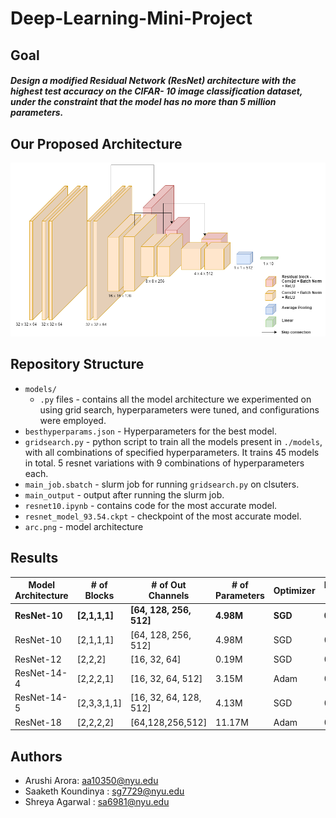 # Deep-Learning-Mini-Project


## Goal

##### Design a modified Residual Network (ResNet) architecture with the highest test accuracy on the CIFAR- 10 image classification dataset, under the constraint that the model has no more than 5 million parameters.

## Our Proposed Architecture

![Alt text](arch.png)

## Repository Structure

- `models/` 
  - `.py` files - contains all the model architecture we experimented on using grid search, hyperparameters were tuned, and configurations were employed.
- `besthyperparams.json` - Hyperparameters for the best model.
- `gridsearch.py` - python script to train all the models present in `./models`, with all combinations of specified hyperparameters. It trains 45 models in total. 5 resnet variations with 9 combinations of hyperparameters each.
- `main_job.sbatch` - slurm job for running `gridsearch.py` on clsuters.
- `main_output` - output after running the slurm job.
- `resnet10.ipynb` - contains code for the most accurate model. 
- `resnet_model_93.54.ckpt` - checkpoint of the most accurate model. 
- `arc.png` - model architecture

## Results

| Model Architecture  | # of Blocks | # of Out Channels | # of Parameters | Optimizer | Learning Rate | Scheduler | Test Accuracy |
| ------------- | ------------- | ------------- | ------------- | ------------- | ------------- | ------------- | ------------- |
| **ResNet-10** | **[2,1,1,1]**  | **[64, 128, 256, 512]** | **4.98M** | **SGD** | **0.001** | **OneCycleLR** | **93.54%** |
| ResNet-10  | [2,1,1,1]  | [64, 128, 256, 512]  | 4.98M | SGD | 0.1 | LR decay | 91.45% |
| ResNet-12 | [2,2,2] | [16, 32, 64] | 0.19M | SGD | 0.1 | LR decay | 89.03% |
| ResNet-14-4 | [2,2,2,1] | [16, 32, 64, 512] | 3.15M | Adam | 0.01 | LR decay | 89.74% |
| ResNet-14-5 | [2,3,3,1,1] | [16, 32, 64, 128, 512] | 4.13M | SGD | 0.1 | LR decay | 89.45% |
| ResNet-18 | [2,2,2,2] | [64,128,256,512] | 11.17M | Adam | 0.001 | LR decay |92.98% |


## Authors
- Arushi Arora: aa10350@nyu.edu
- Saaketh Koundinya : sg7729@nyu.edu
- Shreya Agarwal : sa6981@nyu.edu
